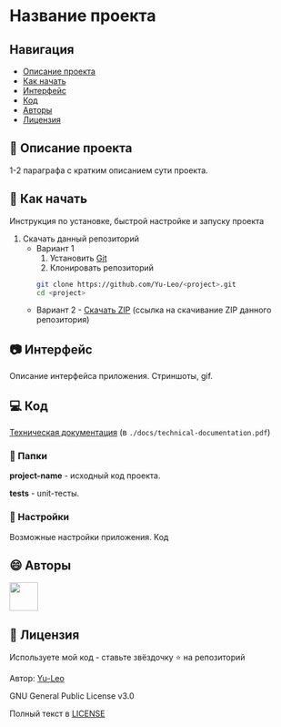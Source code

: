 # Название проекта

## Навигация

* [Описание проекта](#chapter-0)
* [Как начать](#chapter-1)
* [Интерфейс](#chapter-2)
* [Код](#chapter-3)
* [Авторы](#chapter-4)
* [Лицензия](#chapter-5)

<a id="chapter-0"></a>

## :page_facing_up: Описание проекта

1-2 параграфа с кратким описанием сути проекта.

<a id="chapter-1"></a>

## :hammer: Как начать

Инструкция по установке, быстрой настройке и запуску проекта 

1. Скачать данный репозиторий
   * Вариант 1
      1. Установить [Git](https://git-scm.com/download/win)
      2. Клонировать репозиторий
      ```bash
      git clone https://github.com/Yu-Leo/<project>.git
      cd <project>
      ```
   * Вариант 2 - [Скачать ZIP]() (ссылка на скачивание ZIP данного репозитория)
   

<a id="chapter-2"></a>

## :camera: Интерфейс

Описание интерфейса приложения. Стриншоты, gif.

<a id="chapter-3"></a>

## :computer: Код

[Техническая документация]() (в `./docs/technical-documentation.pdf`)

### :file_folder: Папки

**project-name** - исходный код проекта.

**tests** - unit-тесты.

### :wrench: Настройки

Возможные настройки приложения. Код

<a id="chapter-4"></a>

## :smile: Авторы
<a href="https://github.com/Yu-Leo">
    <img src="https://avatars3.githubusercontent.com/u/66430048?s=400&u=48f180775538c9967cc45bb4fc07ced723063a6e&v=4" width="50px">
</a>


<a id="chapter-5"></a>

## :open_hands: Лицензия

Используете мой код - ставьте звёздочку ⭐️ на репозиторий

Автор: [Yu-Leo](https://github.com/Yu-Leo)

GNU General Public License v3.0

Полный текст в [LICENSE](LICENSE)
